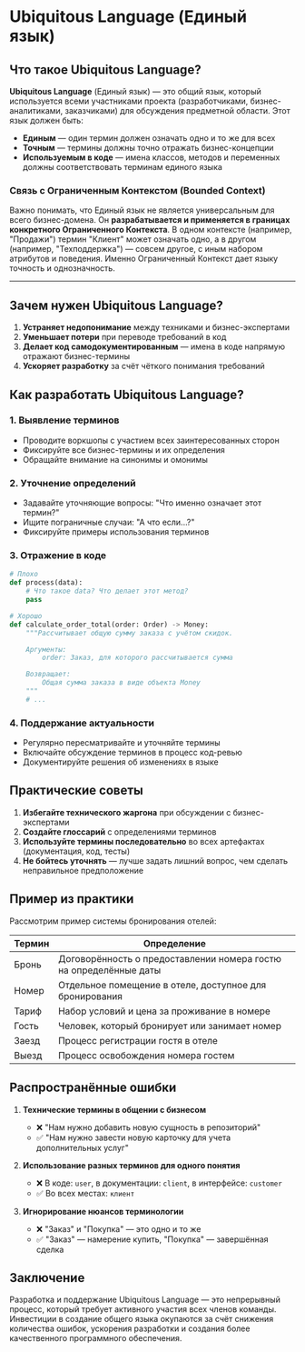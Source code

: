 # Ubiquitous Language (Единый язык)

## Что такое Ubiquitous Language?

**Ubiquitous Language** (Единый язык) — это общий язык, который используется всеми участниками проекта (разработчиками, бизнес-аналитиками, заказчиками) для обсуждения предметной области. Этот язык должен быть:

- **Единым** — один термин должен означать одно и то же для всех
- **Точным** — термины должны точно отражать бизнес-концепции
- **Используемым в коде** — имена классов, методов и переменных должны соответствовать терминам единого языка

### Связь с Ограниченным Контекстом (Bounded Context)

Важно понимать, что Единый язык не является универсальным для всего бизнес-домена. Он **разрабатывается и применяется в границах конкретного Ограниченного Контекста**. В одном контексте (например, "Продажи") термин "Клиент" может означать одно, а в другом (например, "Техподдержка") — совсем другое, с иным набором атрибутов и поведения. Именно Ограниченный Контекст дает языку точность и однозначность.

---

## Зачем нужен Ubiquitous Language?

1. **Устраняет недопонимание** между техниками и бизнес-экспертами
2. **Уменьшает потери** при переводе требований в код
3. **Делает код самодокументированным** — имена в коде напрямую отражают бизнес-термины
4. **Ускоряет разработку** за счёт чёткого понимания требований

## Как разработать Ubiquitous Language?

### 1. Выявление терминов

- Проводите воркшопы с участием всех заинтересованных сторон
- Фиксируйте все бизнес-термины и их определения
- Обращайте внимание на синонимы и омонимы

### 2. Уточнение определений

- Задавайте уточняющие вопросы: "Что именно означает этот термин?"
- Ищите пограничные случаи: "А что если...?"
- Фиксируйте примеры использования терминов

### 3. Отражение в коде

```python
# Плохо
def process(data):
    # Что такое data? Что делает этот метод?
    pass

# Хорошо
def calculate_order_total(order: Order) -> Money:
    """Рассчитывает общую сумму заказа с учётом скидок.

    Аргументы:
        order: Заказ, для которого рассчитывается сумма

    Возвращает:
        Общая сумма заказа в виде объекта Money
    """
    # ...
```

### 4. Поддержание актуальности

- Регулярно пересматривайте и уточняйте термины
- Включайте обсуждение терминов в процесс код-ревью
- Документируйте решения об изменениях в языке

## Практические советы

1. **Избегайте технического жаргона** при обсуждении с бизнес-экспертами
2. **Создайте глоссарий** с определениями терминов
3. **Используйте термины последовательно** во всех артефактах (документация, код, тесты)
4. **Не бойтесь уточнять** — лучше задать лишний вопрос, чем сделать неправильное предположение

## Пример из практики

Рассмотрим пример системы бронирования отелей:

| Термин | Определение |
|--------|------------|
| Бронь | Договорённость о предоставлении номера гостю на определённые даты |
| Номер | Отдельное помещение в отеле, доступное для бронирования |
| Тариф | Набор условий и цена за проживание в номере |
| Гость | Человек, который бронирует или занимает номер |
| Заезд | Процесс регистрации гостя в отеле |
| Выезд | Процесс освобождения номера гостем |

## Распространённые ошибки

1. **Технические термины в общении с бизнесом**
   - ❌ "Нам нужно добавить новую сущность в репозиторий"
   - ✅ "Нам нужно завести новую карточку для учета дополнительных услуг"

2. **Использование разных терминов для одного понятия**
   - ❌ В коде: `user`, в документации: `client`, в интерфейсе: `customer`
   - ✅ Во всех местах: `клиент`

3. **Игнорирование нюансов терминологии**
   - ❌ "Заказ" и "Покупка" — это одно и то же
   - ✅ "Заказ" — намерение купить, "Покупка" — завершённая сделка

## Заключение

Разработка и поддержание Ubiquitous Language — это непрерывный процесс, который требует активного участия всех членов команды. Инвестиции в создание общего языка окупаются за счёт снижения количества ошибок, ускорения разработки и создания более качественного программного обеспечения.
